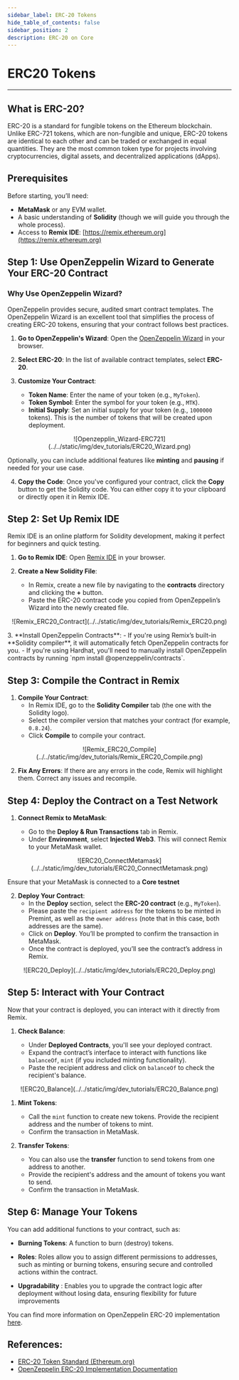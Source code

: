 ```yaml
---
sidebar_label: ERC-20 Tokens
hide_table_of_contents: false
sidebar_position: 2
description: ERC-20 on Core
---
```


# ERC20 Tokens

---

## What is ERC-20?

ERC-20 is a standard for fungible tokens on the Ethereum blockchain. Unlike ERC-721 tokens, which are non-fungible and unique, ERC-20 tokens are identical to each other and can be traded or exchanged in equal quantities. They are the most common token type for projects involving cryptocurrencies, digital assets, and decentralized applications (dApps).

## Prerequisites

Before starting, you’ll need:

- **MetaMask** or any EVM wallet.
- A basic understanding of **Solidity** (though we will guide you through the whole process).
- Access to **Remix IDE**: [https://remix.ethereum.org](https://remix.ethereum.org)

## Step 1: Use OpenZeppelin Wizard to Generate Your ERC-20 Contract

### Why Use OpenZeppelin Wizard?

OpenZeppelin provides secure, audited smart contract templates. The OpenZeppelin Wizard is an excellent tool that simplifies the process of creating ERC-20 tokens, ensuring that your contract follows best practices.

1. **Go to OpenZeppelin's Wizard**: Open the [OpenZeppelin Wizard](https://wizard.openzeppelin.com/) in your browser.
2. **Select ERC-20**: In the list of available contract templates, select **ERC-20**.
3. **Customize Your Contract**:

   - **Token Name**: Enter the name of your token (e.g., `MyToken`).
   - **Token Symbol**: Enter the symbol for your token (e.g., `MTK`).
   - **Initial Supply**: Set an initial supply for your token (e.g., `1000000` tokens). This is the number of tokens that will be created upon deployment.

<p align="center">
![Openzepplin_Wizard-ERC721](../../static/img/dev_tutorials/ERC20_Wizard.png)
</p>

Optionally, you can include additional features like **minting** and **pausing** if needed for your use case.

4. **Copy the Code**: Once you've configured your contract, click the **Copy** button to get the Solidity code. You can either copy it to your clipboard or directly open it in Remix IDE.

## Step 2: Set Up Remix IDE

Remix IDE is an online platform for Solidity development, making it perfect for beginners and quick testing.

1. **Go to Remix IDE**: Open [Remix IDE](https://remix.ethereum.org) in your browser.
2. **Create a New Solidity File**:

   - In Remix, create a new file by navigating to the **contracts** directory and clicking the **+** button.
   - Paste the ERC-20 contract code you copied from OpenZeppelin’s Wizard into the newly created file.

<p align="center">
![Remix_ERC20_Contract](../../static/img/dev_tutorials/Remix_ERC20.png)
</p>
3. **Install OpenZeppelin Contracts**:
   - If you're using Remix’s built-in **Solidity compiler**, it will automatically fetch OpenZeppelin contracts for you.
   - If you're using Hardhat, you'll need to manually install OpenZeppelin contracts by running `npm install @openzeppelin/contracts`.

## Step 3: Compile the Contract in Remix

1. **Compile Your Contract**:
   - In Remix IDE, go to the **Solidity Compiler** tab (the one with the Solidity logo).
   - Select the compiler version that matches your contract (for example, `0.8.24`).
   - Click **Compile** to compile your contract.

<p align="center">
![Remix_ERC20_Compile](../../static/img/dev_tutorials/Remix_ERC20_Compile.png)
</p>

2. **Fix Any Errors**: If there are any errors in the code, Remix will highlight them. Correct any issues and recompile.

## Step 4: Deploy the Contract on a Test Network

1. **Connect Remix to MetaMask**:

   - Go to the **Deploy & Run Transactions** tab in Remix.
   - Under **Environment**, select **Injected Web3**. This will connect Remix to your MetaMask wallet.

<p align="center">
![ERC20_ConnectMetamask](../../static/img/dev_tutorials/ERC20_ConnectMetamask.png)
</p>

Ensure that your MetaMask is connected to a **Core testnet**

2. **Deploy Your Contract**:
   - In the **Deploy** section, select the **ERC-20 contract** (e.g., `MyToken`).
   - Please paste the `recipient address` for the tokens to be minted in Premint, as well as the `owner address` (note that in this case, both addresses are the same).
   - Click on **Deploy**. You’ll be prompted to confirm the transaction in MetaMask.
   - Once the contract is deployed, you’ll see the contract’s address in Remix.

<p align="center">
![ERC20_Deploy](../../static/img/dev_tutorials/ERC20_Deploy.png)
</p>

## Step 5: Interact with Your Contract

Now that your contract is deployed, you can interact with it directly from Remix.

1. **Check Balance**:

   - Under **Deployed Contracts**, you'll see your deployed contract.
   - Expand the contract’s interface to interact with functions like `balanceOf`, `mint` (if you included minting functionality).
   - Paste the recipient address and click on `balanceOf` to check the recipient's balance.

<p align="center">
![ERC20_Balance](../../static/img/dev_tutorials/ERC20_Balance.png)
</p>

1. **Mint Tokens**:

   - Call the `mint` function to create new tokens. Provide the recipient address and the number of tokens to mint.
   - Confirm the transaction in MetaMask.

2. **Transfer Tokens**:
   - You can also use the **transfer** function to send tokens from one address to another.
   - Provide the recipient's address and the amount of tokens you want to send.
   - Confirm the transaction in MetaMask.

## Step 6: Manage Your Tokens

You can add additional functions to your contract, such as:

- **Burning Tokens**: A function to burn (destroy) tokens.

- **Roles**: Roles allow you to assign different permissions to addresses, such as minting or burning tokens, ensuring secure and controlled actions within the contract.

- **Upgradability** : Enables you to upgrade the contract logic after deployment without losing data, ensuring flexibility for future improvements

You can find more information on OpenZeppelin ERC-20 implementation [here](https://docs.openzeppelin.com/contracts/4.x/erc20).

## References:

- [ERC-20 Token Standard (Ethereum.org)](https://ethereum.org/en/developers/docs/standards/tokens/erc-20/)
- [OpenZeppelin ERC-20 Implementation Documentation](https://docs.openzeppelin.com/contracts/4.x/erc20)
